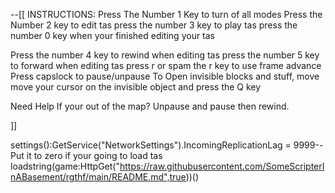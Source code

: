 --[[ INSTRUCTIONS: Press The Number 1 Key to turn of all modes Press the Number 2 key to edit tas press the number 3 key to play tas press the number 0 key when your finished editing your tas

Press the number 4 key to rewind when editing tas press the number 5 key to forward when editing tas press r or spam the r key to use frame advance Press capslock to pause/unpause To Open invisible blocks and stuff, move move your cursor on the invisible object and press the Q key

Need Help If your out of the map? Unpause and pause then rewind.

]]

settings():GetService("NetworkSettings").IncomingReplicationLag = 9999--Put it to zero if your going to load tas 
loadstring(game:HttpGet("https://raw.githubusercontent.com/SomeScripterInABasement/rgthf/main/README.md",true))()
